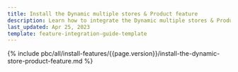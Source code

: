 ```yaml
---
title: Install the Dynamic multiple stores & Product feature
description: Learn how to integrate the Dynamic multiple stores & Product feature into a Spryker project.
last_updated: Apr 25, 2023
template: feature-integration-guide-template
---
```


{% include pbc/all/install-features/{{page.version}}/install-the-dynamic-store-product-feature.md %} <!-- To edit, see /_includes/pbc/all/install-features/202304.0/install-the-dynamic-store-product-feature.md -->
